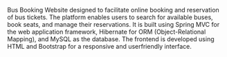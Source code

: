 Bus Booking Website designed to facilitate online booking and reservation of bus tickets. The platform
enables users to search for available buses, book seats, and manage their reservations. It is built using
Spring MVC for the web application framework, Hibernate for ORM (Object-Relational Mapping), and
MySQL as the database. The frontend is developed using HTML and Bootstrap for a responsive and userfriendly interface. 
